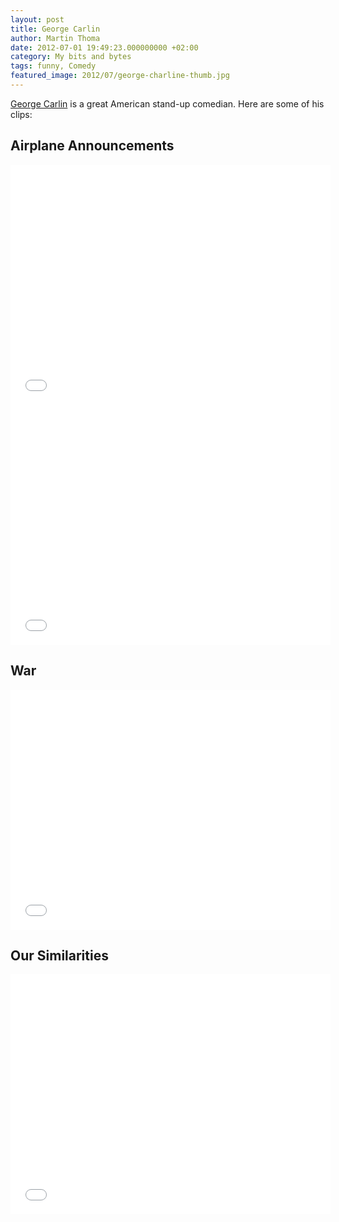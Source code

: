 ```yaml
---
layout: post
title: George Carlin
author: Martin Thoma
date: 2012-07-01 19:49:23.000000000 +02:00
category: My bits and bytes
tags: funny, Comedy
featured_image: 2012/07/george-charline-thumb.jpg
---
```

<a href="http://en.wikipedia.org/wiki/George_Carlin">George Carlin</a> is a great American stand-up comedian. Here are some of his clips:

<h2>Airplane Announcements</h2>
<iframe width="512" height="384" src="//www.youtube.com/embed/h7uMom9N5-I" frameborder="0" allowfullscreen></iframe>

<iframe width="512" height="384" src="//www.youtube.com/embed/feylIp-psJ0" frameborder="0" allowfullscreen></iframe>

<h2>War</h2>
<iframe width="512" height="384" src="//www.youtube.com/embed/gnK8_KJcmWg" frameborder="0" allowfullscreen></iframe>

<h2>Our Similarities</h2>
<iframe width="512" height="384" src="//www.youtube.com/embed/cgps85scy1g" frameborder="0" allowfullscreen></iframe>
